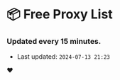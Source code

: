 # :package: Free Proxy List
### Updated every 15 minutes.

- Last updated: `2024-07-13 21:23`

:heart:
